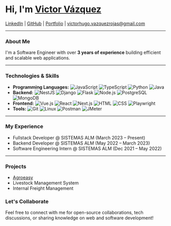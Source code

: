 # Hi, I'm [Victor Vázquez](https://www.linkedin.com/in/victorvar)

[LinkedIn](https://www.linkedin.com/in/victorvar) | [GitHub](https://github.com/VictorVazquez512) | [Portfolio](https://www.victorvar.com) | <span style="color: blue;">victorhugo.vazquezrojas@gmail.com</span>


------

### About Me

I'm a Software Engineer with over **3 years of experience** building efficient and scalable web applications.

------

### Technologies & Skills

- **Programming Languages:** ![JavaScript](https://img.shields.io/badge/-JavaScript-f7df1e?logo=javascript&logoColor=black) ![TypeScript](https://img.shields.io/badge/-TypeScript-3178c6?logo=typescript&logoColor=white) ![Python](https://img.shields.io/badge/-Python-3776ab?logo=python&logoColor=white) ![Java](https://img.shields.io/badge/-Java-007396?logo=java&logoColor=white)
- **Backend:** ![NestJS](https://img.shields.io/badge/-NestJS-e0234e?logo=nestjs&logoColor=white) ![Django](https://img.shields.io/badge/-Django-092e20?logo=django&logoColor=white) ![Flask](https://img.shields.io/badge/-Flask-000000?logo=flask&logoColor=white) ![Node.js](https://img.shields.io/badge/-Node.js-339933?logo=node.js&logoColor=white) ![PostgreSQL](https://img.shields.io/badge/-PostgreSQL-336791?logo=postgresql&logoColor=white) ![MongoDB](https://img.shields.io/badge/-MongoDB-47a248?logo=mongodb&logoColor=white)
- **Frontend:** ![Vue.js](https://img.shields.io/badge/-Vue.js-4fc08d?logo=vue.js&logoColor=white) ![React](https://img.shields.io/badge/-React-61dafb?logo=react&logoColor=black) ![Next.js](https://img.shields.io/badge/-Next.js-000000?logo=next.js&logoColor=white) ![HTML](https://img.shields.io/badge/-HTML-e34f26?logo=html5&logoColor=white) ![CSS](https://img.shields.io/badge/-CSS-1572b6?logo=css3&logoColor=white) ![Playwright](https://img.shields.io/badge/-Playwright-2c0f75?logo=microsoftedge&logoColor=white)
- **Tools:** ![Git](https://img.shields.io/badge/-Git-f05032?logo=git&logoColor=white) ![Linux](https://img.shields.io/badge/-Linux-fcc624?logo=linux&logoColor=black) ![Postman](https://img.shields.io/badge/-Postman-ff6c37?logo=postman&logoColor=white) ![JMeter](https://img.shields.io/badge/-JMeter-d22128?logo=apachejmeter&logoColor=white)

------

### My Experience

- Fullstack Developer @ SISTEMAS ALM (March 2023 – Present)
- Backend Developer @ SISTEMAS ALM (May 2022 – March 2023)
- Software Engineering Intern @ SISTEMAS ALM (Dec 2021 – May 2022)

------

### Projects

- [Agroeasy](https://www.agroeasy.com.mx/inicio)
- Livestock Management System
- Internal Freight Management

### Let's Collaborate

Feel free to connect with me for open-source collaborations, tech discussions, or sharing knowledge on web and software development!



